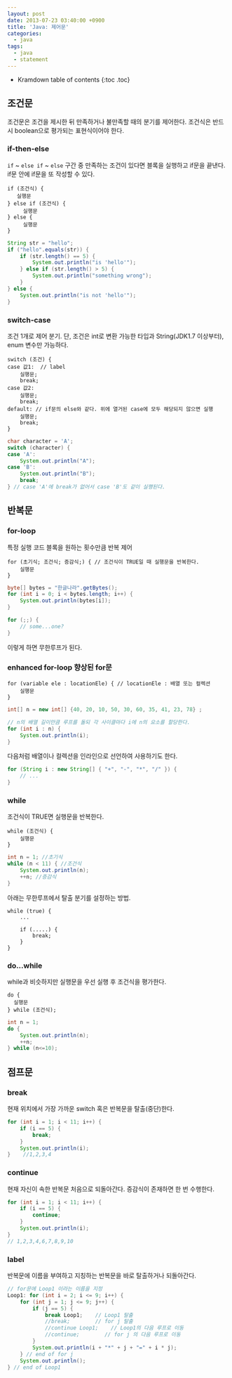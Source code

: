 ```yaml
---
layout: post
date: 2013-07-23 03:40:00 +0900
title: 'Java: 제어문'
categories:
  - java
tags:
  - java
  - statement
---
```


* Kramdown table of contents
{:toc .toc}

## 조건문

조건문은 조건을 제시한 뒤 만족하거나 불만족할 때의 분기를 제어한다. 조건식은 반드시 boolean으로 평가되는 표현식이어야 한다.

### if-then-else

`if` ~ `else if` ~ `else` 구간 중 만족하는 조건이 있다면 블록을 실행하고 if문을 끝낸다. if문 안에 if문을 또 작성할 수 있다.

```
if (조건식) {
   실행문
} else if (조건식) {
     실행문
} else {
     실행문
}
```

```java
String str = "hello";
if ("hello".equals(str)) {
    if (str.length() == 5) {
        System.out.println("is 'hello'");
    } else if (str.length() > 5) {
        System.out.println("something wrong");
    }
} else {
    System.out.println("is not 'hello'");
}
```

### switch-case

조건 1개로 제어 분기. 단, 조건은 int로 변환 가능한 타입과 String(JDK1.7 이상부터), enum 변수만 가능하다.

```
switch (조건) {
case 값1:  // label
    실행문;
    break;
case 값2:  
    실행문;
    break;
default: // if문의 else와 같다. 위에 열거된 case에 모두 해당되지 않으면 실행
    실행문;
    break;
}
```

```java
char character = 'A';
switch (character) {
case 'A':
    System.out.println("A");
case 'B':
    System.out.println("B");
    break;
} // case 'A'에 break가 없어서 case 'B'도 같이 실행된다.
```

## 반복문

### for-loop

특정 실행 코드 블록을 원하는 횟수만큼 반복 제어

```
for (초기식; 조건식; 증감식;) { // 조건식이 TRUE일 때 실행문을 반복한다.
    실행문
}
```

```java
byte[] bytes = "한글나라".getBytes();
for (int i = 0; i < bytes.length; i++) {
    System.out.println(bytes[i]);
}
```

```java
for (;;) {
    // some...one?
}
```
이렇게 하면 무한루프가 된다.

### enhanced for-loop 향상된 for문

```
for (variable ele : locationEle) { // locationEle : 배열 또는 컬렉션
    실행문
}
```

```java
int[] n = new int[] {40, 20, 10, 50, 30, 60, 35, 41, 23, 78} ;

// n의 배열 길이만큼 루프를 돌되 각 사이클마다 i에 n의 요소를 할당한다.
for (int i : n) {
    System.out.println(i);
}
```

다음처럼 배열이나 컬렉션을 인라인으로 선언하여 사용하기도 한다.

```java
for (String i : new String[] { "+", "-", "*", "/" }) {
    // ...
}
```

### while

조건식이 TRUE면 실행문을 반복한다.

```
while (조건식) {
    실행문
}
```

```java
int n = 1; //초기식
while (n < 11) { //조건식
    System.out.println(n);
    ++n; //증감식
}
```

아래는 무한루프에서 탈출 분기를 설정하는 방법.

```
while (true) {
    ...

    if (.....) {
        break;
    }
}
```

### do...while

while과 비슷하지만 실행문을 우선 실행 후 조건식을 평가한다.

```
do {
  실행문
} while (조건식);
```

```java
int n = 1;
do {
    System.out.println(n);
    ++n;
} while (n<=10);
```

## 점프문

### break

현재 위치에서 가장 가까운 switch 혹은 반복문을 탈출(중단)한다.

```java
for (int i = 1; i < 11; i++) {
    if (i == 5) {
        break;  
    }
    System.out.println(i);
}    //1,2,3,4
```

### continue

현재 자신이 속한 반복문 처음으로 되돌아간다. 증감식이 존재하면 한 번 수행한다.

```java
for (int i = 1; i < 11; i++) {
    if (i == 5) {
        continue;  
    }
    System.out.println(i);
}
// 1,2,3,4,6,7,8,9,10
```

### label

반복문에 이름을 부여하고 지칭하는 반복문을 바로 탈출하거나 되돌아간다.

```java
// for문에 Loop1 이라는 이름을 지정
Loop1: for (int i = 2; i <= 9; i++) {
    for (int j = 1; j <= 9; j++) {
        if (j == 5) {
            break Loop1;    // Loop1 탈출
            //break;        // for j 탈출
            //continue Loop1;    // Loop1의 다음 루프로 이동
            //continue;        // for j 의 다음 루프로 이동
        }
        System.out.println(i + "*" + j + "=" + i * j);
    } // end of for j
    System.out.println();
} // end of Loop1
```
